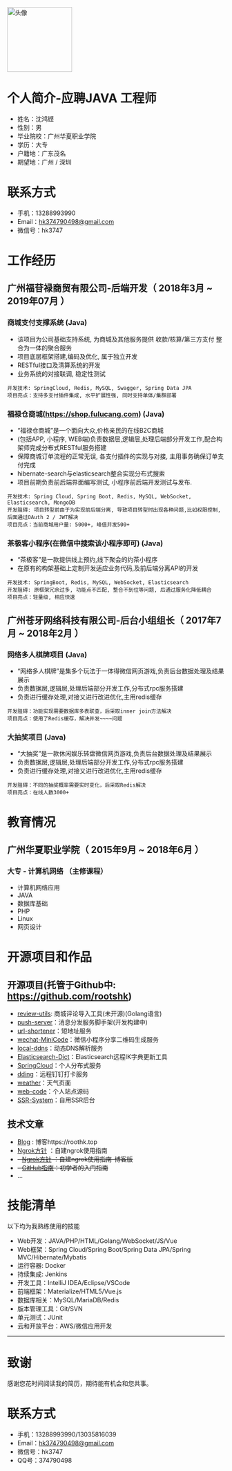 <img src="http://oss.roothk.top/c.png" alt="头像" title="GitHub,Social Coding" width="150" height="150" />

# 个人简介-应聘JAVA 工程师
- 姓名：沈鸿铿
- 性别：男
- 毕业院校：广州华夏职业学院
- 学历：大专
- 户籍地：广东茂名
- 期望地：广州 / 深圳

# 联系方式
- 手机：13288993990
- Email：hk374790498@gmail.com 
- 微信号：hk3747


# 工作经历

## 广州福苷禄商贸有限公司-后端开发（ 2018年3月 ~ 2019年07月 ）

### 商城支付支撑系统 (Java)
* 该项目为公司基础支持系统, 为商城及其他服务提供 收款/核算/第三方支付 整合为一体的聚合服务
* 项目底层框架搭建,编码及优化, 属于独立开发
* RESTful接口及清算系统的开发
* 业务系统的对接联调, 稳定性测试
```
开发技术: SpringCloud, Redis, MySQL, Swagger, Spring Data JPA
项目亮点：支持多支付插件集成, 水平扩展性强, 同时支持单体/集群部署
```

### 福禄仓商城(https://shop.fulucang.com) (Java)
* “福禄仓商城”是一个面向大众,价格亲民的在线B2C商城
* (包括APP, 小程序, WEB端)负责数据层,逻辑层,处理后端部分开发工作,配合构架师完成分布式RESTful服务搭建
* 保障商城订单流程的正常无误, 各支付插件的实现与对接, 主用事务确保订单支付完成
* hibernate-search与elasticsearch整合实现分布式搜索
* 项目前期负责前后端界面编写测试, 小程序前后端开发测试与发布.
```
开发技术: Spring Cloud, Spring Boot, Redis, MySQL, WebSocket, Elasticsearch, MongoDB
开发阻碍: 项目转型前由于为实现前后端分离, 导致项目转型时出现各种问题,比如权限控制, 后面通过OAuth 2 / JWT解决
项目亮点：当前商城用户量: 5000+, 峰值并发500+
```

### 茶极客小程序(在微信中搜索该小程序即可) (Java)
* “茶极客”是一款提供线上预约,线下聚会的约茶小程序
* 在原有的构架基础上定制开发适应业务代码,及前后端分离API的开发
```
开发技术: SpringBoot, Redis, MySQL, WebSocket, Elasticsearch
开发阻碍: 原框架冗余过多, 功能点不匹配, 整合不到位等问题, 后通过服务化降低耦合
项目亮点：轻量级, 相应快速
```

## 广州苍牙网络科技有限公司-后台小组组长（ 2017年7月 ~ 2018年2月 ）

### 网络多人棋牌项目 (Java)
* “网络多人棋牌”是集多个玩法于一体得微信网页游戏,负责后台数据处理及结果展示
* 负责数据层,逻辑层,处理后端部分开发工作,分布式rpc服务搭建
* 负责进行缓存处理,对接又进行改进优化,主用redis缓存
```
开发阻碍：功能实现需要数据库多表联查，后采取inner join方法解决
项目亮点：使用了Redis缓存，解决并发~~~~问题
```
### 大抽奖项目 (Java)
* “大抽奖”是一款休闲娱乐转盘微信网页游戏,负责后台数据处理及结果展示
* 负责数据层,逻辑层,处理后端部分开发工作,分布式rpc服务搭建
* 负责进行缓存处理,对接又进行改进优化,主用redis缓存
```
开发阻碍：不同的抽奖概率需要实时变化，后采取Redis解决
项目亮点：在线人数3000+
```

# 教育情况

## 广州华夏职业学院（ 2015年9月 ~ 2018年6月 ）

### 大专 - 计算机网络 （主修课程）
* 计算机网络应用
* JAVA
* 数据库基础
* PHP
* Linux
* 网页设计

# 开源项目和作品

## 开源项目(托管于Github中: https://github.com/rootshk)
  - [review-utils](#): 商城评论导入工具(未开源)(Golang语言)
  - [push-server](https://roothk.top)：消息分发服务脚手架(开发构建中)
  - [url-shortener](https://github.com/rootshk/url-shortener-java)：短地址服务
  - [wechat-MiniCode](https://github.com/rootshk/wechatMiniProgramCode)：微信小程序分享二维码生成服务
  - [local-ddns](https://github.com/rootshk/ddns)：动态DNS解析服务
  - [Elasticsearch-Dict](https://github.com/rootshk/elasticsearch-dict-util)：Elasticsearch远程IK字典更新工具
  - [SpringCloud](https://github.com/rootshk/microservices)：个人分布式服务
  - [dding](https://github.com/rootshk/dding)：远程钉钉打卡服务
  - [weather](https://github.com/rootshk/weather)：天气页面
  - [web-code](https://github.com/rootshk/web-oss)：个人站点源码
  - [SSR-System](https://github.com/rootshk/shadowsocksr-code-systen)：自用SSR后台
  

## 技术文章
- [Blog](https://roothk.top) : 博客https://roothk.top
- [Ngrok方针](http://oss.roothk.top/ngrok/index.html) ：自建ngrok使用指南
- ~~- [Ngrok方针](https://www.roothk.top/code/ngrok-help) ：自建ngrok使用指南-博客版~~
- ~~- [GitHub指南](https://www.roothk.top/code/github-help)：初学者的入门指南~~
- ...

# 技能清单
以下均为我熟练使用的技能

- Web开发：JAVA/PHP/HTML/Golang/WebSocket/JS/Vue
- Web框架：Spring Cloud/Spring Boot/Spring Data JPA/Spring MVC/Hibernate/Mybatis
- 运行容器: Docker
- 持续集成: Jenkins
- 开发工具：IntelliJ IDEA/Eclipse/VSCode
- 前端框架：Materialize/HTML5/Vue.js
- 数据库相关：MySQL/MariaDB/Redis
- 版本管理工具：Git/SVN
- 单元测试：JUnit
- 云和开放平台：AWS/微信应用开发
      
---      

# 致谢

感谢您花时间阅读我的简历，期待能有机会和您共事。
      
# 联系方式

- 手机：13288993990/13035816039
- Email：hk374790498@gmail.com
- 微信号：hk3747
- QQ号：374790498

